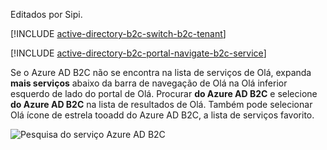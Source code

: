 Editados por Sipi.

[!INCLUDE [active-directory-b2c-switch-b2c-tenant](active-directory-b2c-switch-b2c-tenant.md)]

[!INCLUDE [active-directory-b2c-portal-navigate-b2c-service](active-directory-b2c-portal-navigate-b2c-service.md)]

Se o Azure AD B2C não se encontra na lista de serviços de Olá, expanda **mais serviços** abaixo da barra de navegação de Olá na Olá inferior esquerdo de lado do portal de Olá. Procurar **do Azure AD B2C** e selecione **do Azure AD B2C** na lista de resultados de Olá. Também pode selecionar Olá ícone de estrela tooadd do Azure AD B2C, a lista de serviços favorito.

![Pesquisa do serviço Azure AD B2C](media/active-directory-b2c-find-service-settings/navigate-to-azure-ad-b2c.png)
